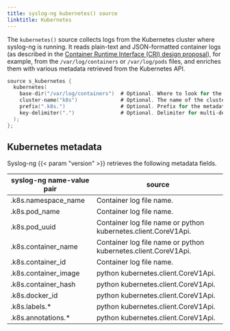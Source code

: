 ```yaml
---
title: syslog-ng kubernetes() source
linktitle: Kubernetes
---
```


The `kubernetes()` source collects logs from the Kubernetes cluster where syslog-ng is running. It reads plain-text and JSON-formatted container logs (as described in the [Container Runtime Interface (CRI) design proposal](https://github.com/kubernetes/design-proposals-archive/blob/main/node/kubelet-cri-logging.md)), for example, from the `/var/log/containers` or `/var/log/pods` files, and enriches them with various metadata retrieved from the Kubernetes API.

```c
source s_kubernetes {
  kubernetes(
    base-dir("/var/log/containers")  # Optional. Where to look for the containers' log files. Default: "/var/log/containers"
    cluster-name("k8s")              # Optional. The name of the cluster, used in formatting the HOST field. Default: "k8s"
    prefix(".k8s.")                  # Optional. Prefix for the metadata name-value pairs' names. Default: ".k8s."
    key-delimiter(".")               # Optional. Delimiter for multi-depth name-value pairs' names. Default: "."
  );
};
```

<!-- FIXME create a reference section for the options -->

## Kubernetes metadata

Syslog-ng {{< param "version" >}} retrieves the following metadata fields.

| syslog-ng name-value pair | source |
|---------------------------|--------|
| .k8s.namespace_name | Container log file name.|
| .k8s.pod_name | Container log file name.|
| .k8s.pod_uuid | Container log file name or python kubernetes.client.CoreV1Api.|
| .k8s.container_name | Container log file name or python kubernetes.client.CoreV1Api.|
| .k8s.container_id | Container log file name.|
| .k8s.container_image | python kubernetes.client.CoreV1Api.|
| .k8s.container_hash | python kubernetes.client.CoreV1Api.|
| .k8s.docker_id | python kubernetes.client.CoreV1Api.|
| .k8s.labels.* | python kubernetes.client.CoreV1Api.|
| .k8s.annotations.* | python kubernetes.client.CoreV1Api.|
